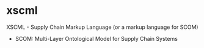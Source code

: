 # xscml
XSCML - Supply Chain Markup Language (or a markup language for SCOM)

* SCOM: Multi-Layer Ontological Model for Supply Chain Systems
